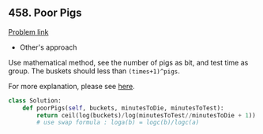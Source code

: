 ## 458. Poor Pigs

[Problem link](https://leetcode.com/problems/poor-pigs/)

- Other's approach

Use mathematical method, see the number of pigs as bit, and test time as group. The buskets should less than `(times+1)^pigs`.

For more explanation, please see [here](https://leetcode.com/problems/poor-pigs/discuss/935112/Python-Math-solution-detailed-expanations).

```python
class Solution:
    def poorPigs(self, buckets, minutesToDie, minutesToTest):
        return ceil(log(buckets)/log(minutesToTest//minutesToDie + 1))
        # use swap formula : loga(b) = logc(b)/logc(a)
```
